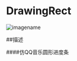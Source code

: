 # DrawingRect

![imagename](http://ww4.sinaimg.cn/large/876dbe4fjw1f09ou91cwfg20ad0icmyn.gif)

##描述

####仿QQ音乐圆形进度条